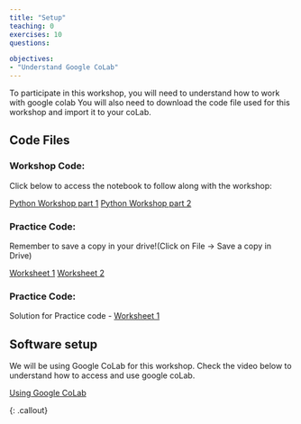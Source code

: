 ```yaml
---
title: "Setup"
teaching: 0
exercises: 10
questions:

objectives:
- "Understand Google CoLab"
---
```


To participate in this workshop, you will need to understand how to work with google colab You will also need to download the code file used for this workshop and import it to your coLab. 


## Code Files
### Workshop Code:
Click below to access the notebook to follow along with the workshop:

[Python Workshop part 1](https://colab.research.google.com/drive/1czwaMoF6N6jTzFxqgdiuZiONJfNpEtRj?usp=sharing)
[Python Workshop part 2](https://colab.research.google.com/drive/1Yrsb_ZMXumd6hPb1PYWkjQoO4r4LWw9Q?usp=sharing)


### Practice Code:
Remember to save a copy in your drive!(Click on File -> Save a copy in Drive)

[Worksheet 1](https://colab.research.google.com/drive/1BmqEY-rBiJGfmUxsUwxr0-nSVL1zPSwt?usp=sharing)
[Worksheet 2](https://colab.research.google.com/drive/1MQh9A5CDiQXoOv7GqV0UDKz0NrEB_R52?usp=sharing)


### Practice Code:
Solution for Practice code - 
[Worksheet 1](https://colab.research.google.com/drive/1SS7WlbIitgMZ5KDR0W1HFtnHLpUOiZOD?usp=sharing)


## Software setup
We will be using Google CoLab for this workshop. Check the video below to understand how to access and use google coLab.

[Using Google CoLab](https://drive.google.com/file/d/1Yt2cczk4u8Edp7HJiYMFrGMlkrSvE2MN/view?usp=sharing)


{: .callout}

